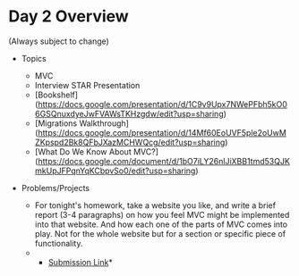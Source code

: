 # Day 2 Overview

(Always subject to change)

- Topics
  - MVC
  - Interview STAR Presentation
  - [Bookshelf] (https://docs.google.com/presentation/d/1C9v9Upx7NWePFbh5kO06GSQnuxdyeJwFVAWsTKHzgdw/edit?usp=sharing)
  - [Migrations Walkthrough] (https://docs.google.com/presentation/d/14Mf60EoUVF5ple2oUwMZKpspd2Bk8QFbJXazMCHWQcg/edit?usp=sharing)
  - [What Do We Know About MVC?] (https://docs.google.com/document/d/1bO7iLY26nlJiXBB1tmd53QJKmkUpJFPqnYqKCbpvSo0/edit?usp=sharing)

- Problems/Projects
  - For tonight's homework, take a website you like, and write a brief report (3-4 paragraphs) on how you feel MVC might be 
    implemented into that website. And how each one of the parts of MVC comes into play. Not for the whole website but for a section 
    or specific piece of functionality. 
  -  * [Submission Link](https://goo.gl/forms/klAY4tUOb1Kw9xdq1)*
